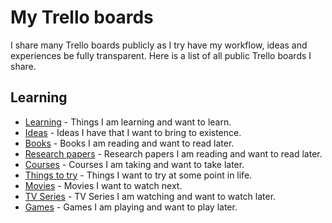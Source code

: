 # My Trello boards
I share many Trello boards publicly as I try have my workflow, ideas and experiences be fully transparent. Here is a list of all public Trello boards I share.

## Learning
- [Learning](https://trello.com/b/cu32qF3q) - Things I am learning and want to learn.
- [Ideas](https://trello.com/b/alB1ryRP) - Ideas I have that I want to bring to existence.
- [Books](https://trello.com/b/MOrnm2aN) - Books I am reading and want to read later.
- [Research papers](https://trello.com/b/EKl1Ie3q) - Research papers I am reading and want to read later.
- [Courses](https://trello.com/b/KXiTLwSA) - Courses I am taking and want to take later.
- [Things to try](https://trello.com/b/tkaqFKYa) - Things I want to try at some point in life.
- [Movies](https://trello.com/b/jFaHJFow) - Movies I want to watch next.
- [TV Series](https://trello.com/b/iUtT6wmu) - TV Series I am watching and want to watch later.
- [Games](https://trello.com/b/EekGabpj) - Games I am playing and want to play later.